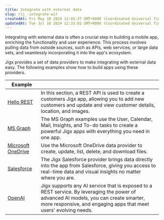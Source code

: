 ```yaml
---
title: Integrate with external data
slug: rij_-integrate-wit
createdAt: Fri May 10 2024 12:45:37 GMT+0000 (Coordinated Universal Time)
updatedAt: Tue Jul 16 2024 12:33:02 GMT+0000 (Coordinated Universal Time)
---
```


Integrating with external data is often a crucial step in building a mobile app, enriching the functionality and user experience. This process involves pulling data from outside sources, such as APIs, web services, or large data sets, and seamlessly incorporating it into the app's ecosystem.

Jigx provides a set of data providers to make integrating with external data easy. The following examples show how to build apps using these providers.

| **Example**            |                                                                                                                                                                                                             |
| ---------------------- | ----------------------------------------------------------------------------------------------------------------------------------------------------------------------------------------------------------- |
| [Hello REST]()         | In this section, a REST API is used to create a customers Jigx app, allowing you to add new customers and update and view customer details, location, and images.                                           |
| [MS Graph]()           | The MS Graph examples use the User, Calendar, Mail, Insights, and To-do tasks to create a powerful Jigx apps with everything you need in one app.                                                           |
| [Microsoft OneDrive]() | Use the Microsoft OneDrive data provider to create, update, list, delete, and download files.                                                                                                               |
| [Salesforce]()         | The Jigx Salesforce provider brings data directly into the app from Salesforce, giving you access to real-time data and visual insights no matter where you are.                                            |
| [OpenAI]()             |  Jigx supports any AI service that is exposed to a REST service. By leveraging the power of advanced AI models, you can create smarter, more responsive, and engaging apps that meet users' evolving needs. |

